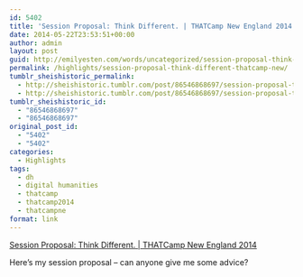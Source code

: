 ```yaml
---
id: 5402
title: 'Session Proposal: Think Different. | THATCamp New England 2014'
date: 2014-05-22T23:53:51+00:00
author: admin
layout: post
guid: http://emilyesten.com/words/uncategorized/session-proposal-think-different-thatcamp-new/
permalink: /highlights/session-proposal-think-different-thatcamp-new/
tumblr_sheishistoric_permalink:
  - http://sheishistoric.tumblr.com/post/86546868697/session-proposal-think-different-thatcamp-new
  - http://sheishistoric.tumblr.com/post/86546868697/session-proposal-think-different-thatcamp-new
tumblr_sheishistoric_id:
  - "86546868697"
  - "86546868697"
original_post_id:
  - "5402"
  - "5402"
categories:
  - Highlights
tags:
  - dh
  - digital humanities
  - thatcamp
  - thatcamp2014
  - thatcampne
format: link
---
```

[Session Proposal: Think Different. | THATCamp New England 2014](http://newengland2014.thatcamp.org/2014/05/20/session-proposal-think-different/)

<div class="link_description">
  <p>
    Here&rsquo;s my session proposal &#8211; can anyone give me some advice?
  </p>
</div>